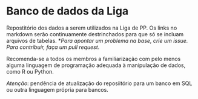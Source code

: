 # Banco de dados da Liga

Repostitório dos dados a serem utilizados na Liga de PP. Os links no markdown serão continuamente destrinchados para que só se incluam arquivos de tabelas. **Para apontar um problema na base, crie um *issue*. Para contribuir, faça um *pull request**.

Recomenda-se a todos os membros a familiarização com pelo menos alguma linguagem de programação adequada à manipulação de dados, como R ou Python.

*Atenção*: pendência de atualização do reposiitório para um banco em SQL ou outra linguagem própria para bancos.
